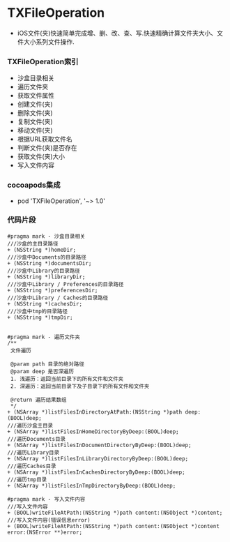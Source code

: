 # TXFileOperation
* iOS文件(夹)快速简单完成增、删、改、查、写.快速精确计算文件夹大小、文件大小系列文件操作.
### TXFileOperation索引
* 沙盒目录相关
* 遍历文件夹
* 获取文件属性
* 创建文件(夹)
* 删除文件(夹)
* 复制文件(夹)
* 移动文件(夹)
* 根据URL获取文件名
* 判断文件(夹)是否存在
* 获取文件(夹)大小
* 写入文件内容
### cocoapods集成
* pod 'TXFileOperation', '~> 1.0'
### 代码片段
```objc
#pragma mark - 沙盒目录相关
///沙盒的主目录路径
+ (NSString *)homeDir;
///沙盒中Documents的目录路径
+ (NSString *)documentsDir;
///沙盒中Library的目录路径
+ (NSString *)libraryDir;
///沙盒中Library / Preferences的目录路径
+ (NSString *)preferencesDir;
///沙盒中Library / Caches的目录路径
+ (NSString *)cachesDir;
///沙盒中tmp的目录路径
+ (NSString *)tmpDir;


#pragma mark - 遍历文件夹
/**
 文件遍历
 
 @param path 目录的绝对路径
 @param deep 是否深遍历
 1. 浅遍历：返回当前目录下的所有文件和文件夹
 2. 深遍历：返回当前目录下及子目录下的所有文件和文件夹
 
 @return 遍历结果数组
 */
+ (NSArray *)listFilesInDirectoryAtPath:(NSString *)path deep:(BOOL)deep;
///遍历沙盒主目录
+ (NSArray *)listFilesInHomeDirectoryByDeep:(BOOL)deep;
///遍历Documents目录
+ (NSArray *)listFilesInDocumentDirectoryByDeep:(BOOL)deep;
///遍历Library目录
+ (NSArray *)listFilesInLibraryDirectoryByDeep:(BOOL)deep;
///遍历Caches目录
+ (NSArray *)listFilesInCachesDirectoryByDeep:(BOOL)deep;
///遍历tmp目录
+ (NSArray *)listFilesInTmpDirectoryByDeep:(BOOL)deep;

#pragma mark - 写入文件内容
///写入文件内容
+ (BOOL)writeFileAtPath:(NSString *)path content:(NSObject *)content;
///写入文件内容(错误信息error)
+ (BOOL)writeFileAtPath:(NSString *)path content:(NSObject *)content error:(NSError **)error;
```
